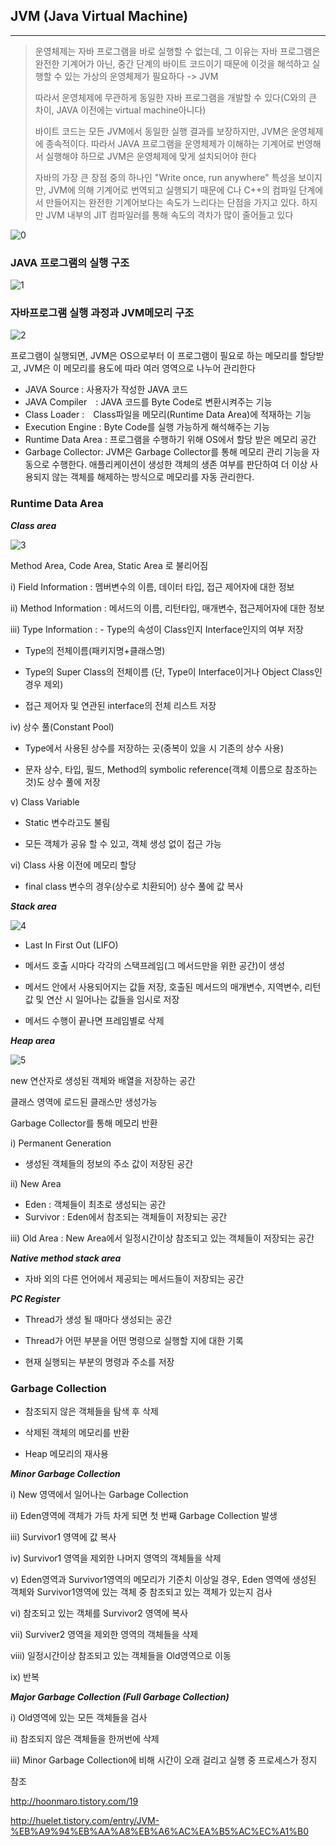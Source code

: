 ## JVM (Java Virtual Machine)
---

> 운영체제는 자바 프로그램을 바로 실행할 수 없는데, 그 이유는 자바 프로그램은 완전한 기계어가 아닌, 중간 단계의 바이트 코드이기 때문에 이것을 해석하고 실행할 수 있는 가상의 운영체제가 필요하다 -> JVM
>
> 따라서 운영체제에 무관하게 동일한 자바 프로그램을 개발할 수 있다(C와의 큰 차이, JAVA 이전에는 virtual machine아니다)
>
> 바이트 코드는 모든 JVM에서 동일한 실행 결과를 보장하지만, JVM은 운영체제에 종속적이다. 따라서 JAVA 프로그램을 운영체제가 이해하는 기계어로 번영해서 실행해야 하므로 JVM은 운영체제에 맞게 설치되어야 한다
>
> 자바의 가장 큰 장점 중의 하나인 "Write once, run anywhere" 특성을 보이지만, JVM에 의해 기계어로 번역되고 실행되기 때문에 C나 C++의 컴파일 단계에서 만들어지는 완전한 기계어보다는 속도가 느리다는 단점을 가지고 있다. 하지만 JVM 내부의 JIT 컴파일러를 통해 속도의 격차가 많이 줄어들고 있다
>
>


![0](./jvm_exe.png)


### JAVA 프로그램의 실행 구조

![1](./jvmexe.png)


### 자바프로그램 실행 과정과 JVM메모리 구조

![2](./jvm_struct.png)

프로그램이 실행되면, JVM은 OS으로부터 이 프로그램이 필요로 하는 메모리를 할당받고, JVM은 이 메모리를 용도에 따라 여러 영역으로 나누어 관리한다

- JAVA Source : 사용자가 작성한 JAVA 코드
- JAVA Compiler　: JAVA 코드를 Byte Code로 변환시켜주는 기능
- Class Loader :　Class파일을 메모리(Runtime Data Area)에 적재하는 기능
- Execution Engine : Byte Code를 실행 가능하게 해석해주는 기능
- Runtime Data Area : 프로그램을 수행하기 위해 OS에서 할당 받은 메모리 공간
- Garbage Collector: JVM은 Garbage Collector를 통해 메모리 관리 기능을 자동으로 수행한다. 애플리케이션이 생성한 객체의 생존 여부를 판단하여 더 이상 사용되지 않는 객체를 해제하는 방식으로 메모리를 자동 관리한다.




### Runtime Data Area

***Class area***

![3](./classarea.png)

Method Area, Code Area, Static Area 로 불리어짐

  i) Field Information : 멤버변수의 이름, 데이터 타입, 접근 제어자에 대한 정보

  ii) Method Information : 메서드의 이름, 리턴타입, 매개변수, 접근제어자에 대한 정보

  iii) Type Information : - Type의 속성이 Class인지 Interface인지의 여부 저장

- Type의 전체이름(패키지명+클래스명)

- Type의 Super Class의 전체이름 (단, Type이 Interface이거나 Object Class인 경우 제외)

- 접근 제어자 및 연관된 interface의 전체 리스트 저장

iv) 상수 풀(Constant Pool)

- Type에서 사용된 상수를 저장하는 곳(중복이 있을 시 기존의 상수 사용)

- 문자 상수, 타입, 필드, Method의 symbolic reference(객체 이름으로 참조하는 것)도 상수 풀에 저장

v) Class Variable

- Static 변수라고도 불림

- 모든 객체가 공유 할 수 있고, 객체 생성 없이 접근 가능

vi) Class 사용 이전에 메모리 할당

- final class 변수의 경우(상수로 치환되어) 상수 풀에 값 복사

***Stack area***

![4](./stack_area.png)

- Last In First Out (LIFO)

- 메서드 호출 시마다 각각의 스택프레임(그 메서드만을 위한 공간)이 생성

- 메서드 안에서 사용되어지는 값들 저장, 호출된 메서드의 매개변수, 지역변수, 리턴 값 및 연산 시 일어나는 값들을 임시로 저장

- 메서드 수행이 끝나면 프레임별로 삭제

***Heap area***

![5](./heap.png)

new 연산자로 생성된 객체와 배열을 저장하는 공간

클래스 영역에 로드된 클래스만 생성가능

Garbage Collector를 통해 메모리 반환

i) Permanent Generation
- 생성된 객체들의 정보의 주소 값이 저장된 공간

ii) New Area
- Eden : 객체들이 최초로 생성되는 공간
- Survivor : Eden에서 참조되는 객체들이 저장되는 공간

iii) Old Area : New Area에서 일정시간이상 참조되고 있는 객체들이 저장되는 공간

***Native method stack area***


- 자바 외의 다른 언어에서 제공되는 메서드들이 저장되는 공간


***PC Register***


- Thread가 생성 될 때마다 생성되는 공간

- Thread가 어떤 부분을 어떤 명령으로 실행할 지에 대한 기록

- 현재 실행되는 부분의 명령과 주소를 저장

### Garbage Collection


- 참조되지 않은 객체들을 탐색 후 삭제

- 삭제된 객체의 메모리를 반환

- Heap 메모리의 재사용



***Minor Garbage Collection***



i) New 영역에서 일어나는 Garbage Collection

ii) Eden영역에 객체가 가득 차게 되면 첫 번째 Garbage Collection 발생

iii) Survivor1 영역에 값 복사

iv) Survivor1 영역을 제외한 나머지 영역의 객체들을 삭제

v) Eden영역과 Survivor1영역의 메모리가 기준치 이상일 경우, Eden 영역에 생성된 객체와 Survivor1영역에 있는 객체 중 참조되고 있는 객체가 있는지 검사

vi) 참조되고 있는 객체를 Survivor2 영역에 복사

vii) Surviver2 영역을 제외한 영역의 객체들을 삭제

viii) 일정시간이상 참조되고 있는 객체들을 Old영역으로 이동

ix) 반복



***Major Garbage Collection (Full Garbage Collection)***


i) Old영역에 있는 모든 객체들을 검사

ii) 참조되지 않은 객체들을 한꺼번에 삭제

iii) Minor Garbage Collection에 비해 시간이 오래 걸리고 실행 중 프로세스가 정지


참조

http://hoonmaro.tistory.com/19

http://huelet.tistory.com/entry/JVM-%EB%A9%94%EB%AA%A8%EB%A6%AC%EA%B5%AC%EC%A1%B0
